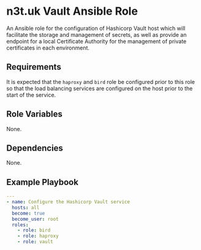 # n3t.uk Vault Ansible Role

An Ansible role for the configuration of Hashicorp Vault host which will
facilitate the storage and management of secrets, as well as provide an endpoint
for a local Certificate Authority for the management of private certificates in
each environment.

## Requirements

It is expected that the `haproxy` and `bird` role be configured prior to this
role so that the load balancing services are configured on the host prior to the
start of the service.

## Role Variables

None.

## Dependencies

None.

## Example Playbook

```yaml
---
- name: Configure the Hashicorp Vault service
  hosts: all
  become: true
  become_user: root
  roles:
    - role: bird
    - role: haproxy
    - role: vault
```
